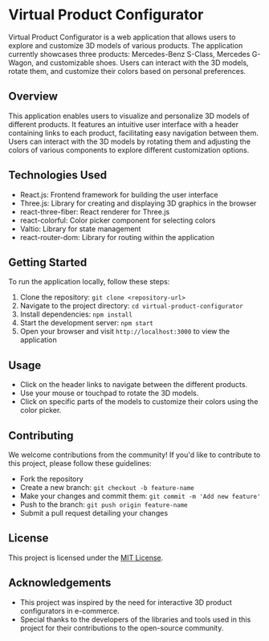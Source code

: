 # Virtual Product Configurator

Virtual Product Configurator is a web application that allows users to explore and customize 3D models of various products. The application currently showcases three products: Mercedes-Benz S-Class, Mercedes G-Wagon, and customizable shoes. Users can interact with the 3D models, rotate them, and customize their colors based on personal preferences.

## Overview

This application enables users to visualize and personalize 3D models of different products. It features an intuitive user interface with a header containing links to each product, facilitating easy navigation between them. Users can interact with the 3D models by rotating them and adjusting the colors of various components to explore different customization options.

## Technologies Used

- React.js: Frontend framework for building the user interface
- Three.js: Library for creating and displaying 3D graphics in the browser
- react-three-fiber: React renderer for Three.js
- react-colorful: Color picker component for selecting colors
- Valtio: Library for state management
- react-router-dom: Library for routing within the application

## Getting Started

To run the application locally, follow these steps:

1. Clone the repository: `git clone <repository-url>`
2. Navigate to the project directory: `cd virtual-product-configurator`
3. Install dependencies: `npm install`
4. Start the development server: `npm start`
5. Open your browser and visit `http://localhost:3000` to view the application

## Usage

- Click on the header links to navigate between the different products.
- Use your mouse or touchpad to rotate the 3D models.
- Click on specific parts of the models to customize their colors using the color picker.

## Contributing

We welcome contributions from the community! If you'd like to contribute to this project, please follow these guidelines:
- Fork the repository
- Create a new branch: `git checkout -b feature-name`
- Make your changes and commit them: `git commit -m 'Add new feature'`
- Push to the branch: `git push origin feature-name`
- Submit a pull request detailing your changes

## License

This project is licensed under the [MIT License](LICENSE).

## Acknowledgements

- This project was inspired by the need for interactive 3D product configurators in e-commerce.
- Special thanks to the developers of the libraries and tools used in this project for their contributions to the open-source community.
